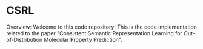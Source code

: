 # CSRL
Overview:
Welcome to this code repository! 
This is the code implementation related to the paper "Consistent Semantic Representation Learning for Out-of-Distribution Molecular Property Prediction". 

